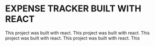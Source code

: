 # EXPENSE TRACKER BUILT WITH REACT

This project was built with react.
This project was built with react.
This project was built with react.
This project was built with react.
This 

